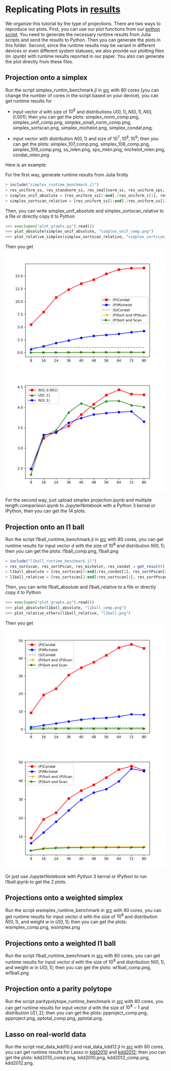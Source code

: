 # Replicating Plots in [results](results)

We organize this tutorial by the type of projections. There are two ways to reproduce our plots. First, you can use our plot functions from our [python script](/src/plot_graphs.py). You need to generate the necessary runtime results from Julia scripts and send the results to Python. Then you can generate the plots in this folder. Second, since the runtime results may be variant in different devices or even different system statuses, we also provide our plotting files (in .ipynb) with runtime results reported in our paper. You also can generate the plot directly from these files.

## Projection onto a simplex

Run the script simplex_runtim_benchmark.jl in [src](src) with 80 cores (you can change the number of cores in the script based on your device), you can get runtime results for
- input vector $d$ with size of $10^8$ and distributions $U[0,1], N(0,1), N(0, 0.001)$; then you can get the plots: simplex_norm_comp.png, simplex_unif_comp.png, simplex_small_norm_comp.png, simplex_sortscan.png, simplex_michelot.png, simplex_condat.png;

- input vector with distribution $N(0,1)$ and size of $10^7, 10^8, 10^9$; then you can get the plots: simplex_107_comp.png, simplex_108_comp.png, simplex_109_comp.png, ss_mlen.png, sps_mlen.png, michelot_mlen.png, condat_mlen.png

Here is an example:

For the first way, generate runtime results from Julia firstly
```julia
> include("simplex_runtime_benchmark.jl")
> res_uniform_ss, res_standnorm_ss, res_smallnorm_ss, res_uniform_sps, res_standnorm_sps, res_smallnorm_sps, res_uniroms_m, res_standnorm_m, res_smallnorm_m, res_uniform_c, res_standnorm_c, res_smallnorm_c = get_result_length()
> simplex_unif_absolute = [res_uniform_ss[2:end]./res_uniform_c[1], res_uniform_sps[2:end]./res_uniform_c[1], res_uniform_m[2:end]./res_uniform_c[1], res_uniform_c[2:end]./res_uniform_c[1]]
> simplex_sortscan_relative = [res_uniform_ss[2:end]./res_uniform_ss[1], res_standnorm_ss[2:end]./res_standnorms[1], res_smallnorm_ss[2:end]./res_smallnorm_ss[1]]
```
Then, you can write simplex_unif_absolute and simplex_sortscan_relative to a file or directly copy it to Python

```python
>>> exec(open("plot_graphs.py").read())
>>> plot_absolute(simplex_unif_absolute, "simplex_unif_comp.png")
>>> plot_relative_simplex(simplex_sortscan_relative, "simplex_sortscan.png")
```

Then you get
![simplex_unif_comp.png](simplex_unif_comp.png)
![simplex_sortscan.png](simplex_sortscan.png)

For the second way, just upload simplex projection.ipynb and multiple length comparision.ipynb to JupyterNotebook with a Python 3 kernal or IPython, then you can get the 14 plots.

## Projection onto an l1 ball

Run the script l1ball_runtime_benchmark.jl in [src](src) with 80 cores, you can get runtime results for input vector $d$ with the size of $10^8$ and distribution $N(0,1)$; then you can get the plots: l1ball_comp.png, l1ball.png

```julia
> include("l1ball_runtime_benchmark.jl")
> res_sortscan, res_sortPscan, res_michelot, res_condat = get_result()
> l1ball_absolute = [res_sortscan[2:end]/res_condat[1], res_sortPscan[2:end]/res_condat[1], res_michelot[2:end]/res_condat[1], res_condat[2:end]/res_condat[1]]
> l1ball_relative = [res_sortscan[2:end]/res_sortscan[1], res_sortPscan[2:end]/res_sortPscan[1], res_michelot[2:end]/res_michelot[1], res_condat[2:end]/res_condat[1]]
```
Then, you can write l1ball_absolute and l1ball_relative to a file or directly copy it to Python

```python
>>> exec(open("plot_graphs.py").read())
>>> plot_absolute(l1ball_absolute, "l1ball_comp.png")
>>> plot_relative_others(l1ball_relative, "l1ball.png")
```

Then you get
![l1ball_comp.png](l1ball_comp.png)
![l1ball.png](l1ball.png)

Or just use JupyterNotebook with Python 3 kernal or IPython to run l1ball.ipynb to get the 2 plots.

## Projections onto a weighted simplex

Run the script wsimplex_runtime_benchmark in [src](src) with 80 cores, you can get runtime results for input vector $d$ with the size of $10^8$ and distribution $N(0,1)$, and weight $w$ in $U[0,1]$; then you can get the plots: wsimplex_comp.png, wsimplex.png

## Projections onto a weighted l1 ball

Run the script l1ball_runtime_benchmark in [src](src) with 80 cores, you can get runtime results for input vector $d$ with the size of $10^8$ and distribution $N(0,1)$, and weight $w$ in $U[0,1]$; then you can get the plots: wl1ball_comp.png, wl1ball.png

## Projection onto a parity polytope

Run the script paritypolytope_runtime_benchmark in [src](src) with 80 cores, you can get runtime results for input vector $d$ with the size of $10^8-1$ and distribution $U[1,2]$; then you can get the plots: ppproject_comp.png, ppproject.png, pptotal_comp.png, pptotal.png.

## Lasso on real-world data

Run the script real_data_kdd10.jl and real_data_kdd12.jl in [src](src) with 80 cores, you can get runtime results for Lasso in [kdd2010](https://www.csie.ntu.edu.tw/~cjlin/libsvmtools/datasets/binary.html#kdd2010%20(algebra)) and [kdd2012](https://www.csie.ntu.edu.tw/~cjlin/libsvmtools/datasets/binary.html#kdd2012); then you can get the plots: kdd2010_comp.png, kdd2010.png, kdd2012_comp.png, kdd2012.png.
